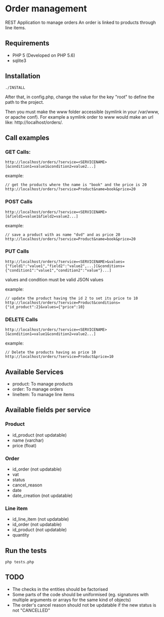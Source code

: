 # Order management

REST Application to manage orders
An order is linked to products through line items.

## Requirements

- PHP 5 (Developed on PHP 5.6)
- sqlite3


## Installation

```
./INSTALL
```

After that, in config.php, change the value for the key "root" to define the path to the project.

Then you must make the www folder accessible (symlink in your /var/www, or apache conf).
For example a symlink order to www would make an url like: http://localhost/orders/.

## Call examples

### GET Calls:

```
http://localhost/orders/?service=<SERVICENAME>[&condition1=value1&condition2=value2...]
```

example:

```
// get the products where the name is "book" and the price is 20
http://localhost/orders/?service=Product&name=book&price=20
```

### POST Calls

```
http://localhost/orders/?service=<SERVICENAME>[&field1=value1&field2=value2...]
```

example:

```
// save a product with as name "dvd" and as price 20
http://localhost/orders/?service=Product&name=book&price=20
```

### PUT Calls

```
http://localhost/orders/?service=<SERVICENAME>&values={"field1":"value1","field2":"value2",...}[&conditions={"condition1":"value1","condition2":"value"}...]
```

values and condition must be valid JSON values

example:

```
// update the product having the id 2 to set its price to 10
http://localhost/orders/?service=Product&conditions={"id_product":2}&values={"price":10}
```

### DELETE Calls

```
http://localhost/orders/?service=<SERVICENAME>[&condition1=value1&condition2=value2...]
```

example:

```
// Delete the products having as price 10
http://localhost/orders/?service=Product&price=10
```

## Available Services

- product: To manage products
- order: To manage orders
- lineItem: To manage line items

## Available fields per service

### Product

- id_product (not updatable)
- name (varchar)
- price (float)

### Order

- id_order (not updatable)
- vat
- status
- cancel_reason
- date
- date_creation (not updatable)

### Line item

- id_line_item (not updatable)
- id_order (not updatable)
- id_product (not updatable)
- quantity

## Run the tests

```
php tests.php
```

## TODO

- The checks in the entities should be factorised
- Some parts of the code should be uniformised (eg. signatures with multiple arguments or arrays for the same kind of objects)
- The order's cancel reason should not be updatable if the new status is not "CANCELLED"
